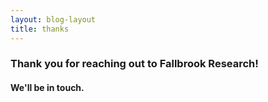 ```yaml
---
layout: blog-layout
title: thanks
---
```

### Thank you for reaching out to Fallbrook Research!
#### We'll be in touch.
